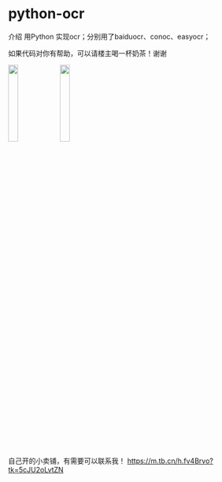 # python-ocr

介绍
用Python 实现ocr；分别用了baiduocr、conoc、easyocr；

如果代码对你有帮助，可以请楼主喝一杯奶茶！谢谢

<img src = "https://thumbnail1.baidupcs.com/thumbnail/d4eb61d8en0f12630a7afd8bc248c759?fid=2818820034-250528-524327418268765&rt=pr&sign=FDTAER-DCb740ccc5511e5e8fedcff06b081203-OZ3puuDsM8OobYd90zAs7XhXiyw%3d&expires=8h&chkbd=0&chkv=0&dp-logid=8710407056459182372&dp-callid=0&time=1656234000&size=c1440_u900&quality=90&vuk=2818820034&ft=image&autopolicy=1" width="20%">
<img src = "https://thumbnail1.baidupcs.com/thumbnail/627100d01r5692620e9f6531a9c943d3?fid=2818820034-250528-765341854805043&rt=pr&sign=FDTAER-DCb740ccc5511e5e8fedcff06b081203-fke%2fkLw5D8CMeaJkGN3NgUJYLhk%3d&expires=8h&chkbd=0&chkv=0&dp-logid=8710407056459182372&dp-callid=0&time=1656234000&size=c1440_u900&quality=90&vuk=2818820034&ft=image&autopolicy=1" width="20%">


自己开的小卖铺，有需要可以联系我！
https://m.tb.cn/h.fv4Brvo?tk=5cJU2oLvtZN